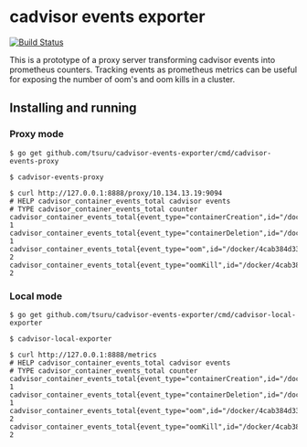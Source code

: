 # cadvisor events exporter

[![Build Status](https://travis-ci.org/tsuru/cadvisor-events-exporter.svg?branch=master)](https://travis-ci.org/tsuru/cadvisor-events-exporter)

This is a prototype of a proxy server transforming cadvisor events into
prometheus counters. Tracking events as prometheus metrics can be useful for
exposing the number of oom's and oom kills in a cluster.

## Installing and running

### Proxy mode

```
$ go get github.com/tsuru/cadvisor-events-exporter/cmd/cadvisor-events-proxy

$ cadvisor-events-proxy

$ curl http://127.0.0.1:8888/proxy/10.134.13.19:9094
# HELP cadvisor_container_events_total cadvisor events
# TYPE cadvisor_container_events_total counter
cadvisor_container_events_total{event_type="containerCreation",id="/docker/7d236739bb2dc453fe36723627f9a67f94de890de588404119192636fcbf1034",oom_process=""} 1
cadvisor_container_events_total{event_type="containerDeletion",id="/docker/7d236739bb2dc453fe36723627f9a67f94de890de588404119192636fcbf1034",oom_process=""} 1
cadvisor_container_events_total{event_type="oom",id="/docker/4cab384d33850b04ab3cf489e0957219cdb52c5edb5b3c719fcde0505d5b7162",oom_process=""} 2
cadvisor_container_events_total{event_type="oomKill",id="/docker/4cab384d33850b04ab3cf489e0957219cdb52c5edb5b3c719fcde0505d5b7162",oom_process="node"} 2
```

### Local mode

```
$ go get github.com/tsuru/cadvisor-events-exporter/cmd/cadvisor-local-exporter

$ cadvisor-local-exporter

$ curl http://127.0.0.1:8888/metrics
# HELP cadvisor_container_events_total cadvisor events
# TYPE cadvisor_container_events_total counter
cadvisor_container_events_total{event_type="containerCreation",id="/docker/7d236739bb2dc453fe36723627f9a67f94de890de588404119192636fcbf1034",oom_process=""} 1
cadvisor_container_events_total{event_type="containerDeletion",id="/docker/7d236739bb2dc453fe36723627f9a67f94de890de588404119192636fcbf1034",oom_process=""} 1
cadvisor_container_events_total{event_type="oom",id="/docker/4cab384d33850b04ab3cf489e0957219cdb52c5edb5b3c719fcde0505d5b7162",oom_process=""} 2
cadvisor_container_events_total{event_type="oomKill",id="/docker/4cab384d33850b04ab3cf489e0957219cdb52c5edb5b3c719fcde0505d5b7162",oom_process="node"} 2
```

